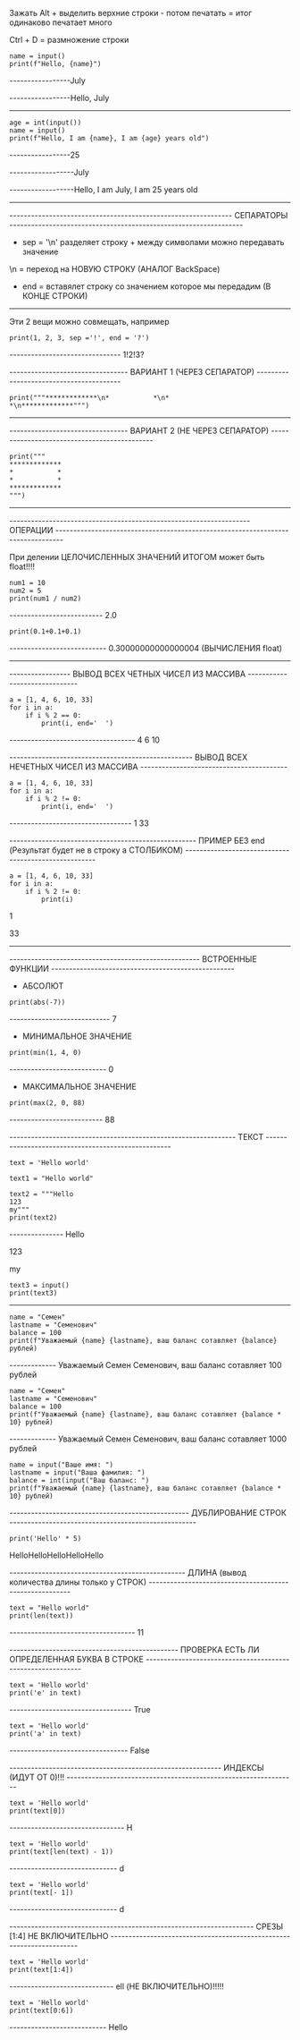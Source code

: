 Зажать Alt + выделить верхние строки - потом печатать = итог одинаково печатает много

Ctrl + D = размножение строки 

```
name = input()
print(f"Hello, {name}")
```

-----------------July

-----------------Hello, July

______________________________________
```
age = int(input())
name = input()
print(f"Hello, I am {name}, I am {age} years old")
```

-----------------25

------------------July

------------------Hello, I am July, I am 25 years old
__________________________________________

-------------------------------------------------------------- СЕПАРАТОРЫ -----------------------------------------------------------------

* sep = '\n' разделяет строку + между символами можно передавать значение

\n = переход на НОВУЮ СТРОКУ (АНАЛОГ BackSpace)

* end = вставялет строку со значением которое мы передадим (В КОНЦЕ СТРОКИ)

________________________________________________________________

Эти 2 вещи можно совмещать, например 

```
print(1, 2, 3, sep ='!', end = '?')
```

------------------------------- 1!2!3?

--------------------------------- ВАРИАНТ 1 (ЧЕРЕЗ СЕПАРАТОР) ----------------------------------------

```
print("""*************\n*           *\n*           *\n*************""")
```


_______________________________________________

--------------------------------- ВАРИАНТ 2 (НЕ ЧЕРЕЗ СЕПАРАТОР) ---------------------------------------------

```
print("""
*************
*           *
*           *
*************
""")
```

____________________________________________________________________________________________________________________________

------------------------------------------------------------------- ОПЕРАЦИИ --------------------------------------------------------------------------------

При делении ЦЕЛОЧИСЛЕННЫХ ЗНАЧЕНИЙ ИТОГОМ может быть float!!!!

```
num1 = 10
num2 = 5
print(num1 / num2)
```

--------------------------  2.0

```
print(0.1+0.1+0.1)
```

--------------------------- 0.30000000000000004 (ВЫЧИСЛЕНИЯ float)

_______________________________________________________________________

----------------- ВЫВОД ВСЕХ ЧЕТНЫХ ЧИСЕЛ ИЗ МАССИВА ------------------------------
```
a = [1, 4, 6, 10, 33]
for i in a:
    if i % 2 == 0:
        print(i, end='  ')
```

-----------------------------------  4  6  10  

--------------------------------------------------- ВЫВОД ВСЕХ НЕЧЕТНЫХ ЧИСЕЛ ИЗ МАССИВА -----------------------------------------
```
a = [1, 4, 6, 10, 33]
for i in a:
    if i % 2 != 0:
        print(i, end='  ')
```

---------------------------------- 1  33 

---------------------------------------------------- ПРИМЕР БЕЗ end (Результат будет не в строку а СТОЛБИКОМ) -----------------------------------------------------

```
a = [1, 4, 6, 10, 33]
for i in a:
    if i % 2 != 0:
        print(i)
```

1

33

_________________________________________________________________________

----------------------------------------------------- ВСТРОЕННЫЕ ФУНКЦИИ ---------------------------------------------------

* АБСОЛЮТ 

```
print(abs(-7))
```

---------------------------- 7

* МИНИМАЛЬНОЕ ЗНАЧЕНИЕ

```
print(min(1, 4, 0)
```

--------------------------- 0

* МАКСИМАЛЬНОЕ ЗНАЧЕНИЕ

```
print(max(2, 0, 88)
```
-------------------------- 88

---------------------------------------------------------------  ТЕКСТ ---------------------------------------------------
```
text = 'Hello world'
```
```
text1 = "Hello world"
```
```
text2 = """Hello
123
my"""
print(text2)
```

--------------- Hello

   123
                
   my

```
text3 = input()
print(text3)
```

-----------------------------------------------------------------------------------------------------
```
name = "Семен"
lastname = "Семенович"
balance = 100
print(f"Уважаемый {name} {lastname}, ваш баланс сотавляет {balance} рублей)
```
------------- Уважаемый Семен Семенович, ваш баланс сотавляет 100 рублей

```
name = "Семен"
lastname = "Семенович"
balance = 100
print(f"Уважаемый {name} {lastname}, ваш баланс сотавляет {balance * 10} рублей)
```


------------- Уважаемый Семен Семенович, ваш баланс сотавляет 1000 рублей

```
name = input("Ваше имя: ")
lastname = input("Ваша фамилия: ")
balance = int(input("Ваш баланс: ")
print(f"Уважаемый {name} {lastname}, ваш баланс сотавляет {balance * 10} рублей)
```


-------------------------------------------------- ДУБЛИРОВАНИЕ СТРОК ----------------------------------------------------
```
print('Hello' * 5)
```

HelloHelloHelloHelloHello

-------------------------------------------------  ДЛИНА (вывод количества длины только у СТРОК)  --------------------------------------------------------

```
text = "Hello world"
print(len(text))
```
----------------------------------- 11

----------------------------------------------- ПРОВЕРКА ЕСТЬ ЛИ ОПРЕДЕЛЕННАЯ БУКВА В СТРОКЕ ------------------------------------------------------------

```
text = 'Hello world'
print('e' in text)
```

---------------------------------- True

```
text = 'Hello world'
print('a' in text)
```
--------------------------------- False

----------------------------------------------------------- ИНДЕКСЫ (ИДУТ ОТ 0)!!! ----------------------------------------------------------------

```
text = 'Hello world'
print(text[0])
```

-------------------------------- H

```
text = 'Hello world'
print(text[len(text) - 1))
```

------------------------------ d

```
text = 'Hello world'
print(text[- 1])
```
------------------------------ d


-------------------------------------------------------------------- СРЕЗЫ [1:4] НЕ ВКЛЮЧИТЕЛЬНО ---------------------------------------------------------------------

```
text = 'Hello world'
print(text[1:4])
```
----------------------------- ell (НЕ ВКЛЮЧИТЕЛЬНО)!!!!!


```
text = 'Hello world'
print(text[0:6])
```
--------------------------- Hello 






